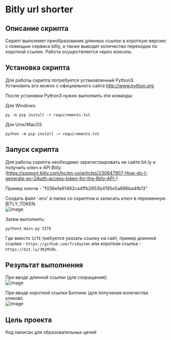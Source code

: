 # Bitly url shorter

## Описание скрипта

Скрипт выполняет преобразование длинных ссылок в короткую версию с помощью сервиса bitly, а также выводит количество переходов по короткой ссылке. Работа осуществляется через консоль.

## Установка скрипта
Для работы скрипта потребуется установленный Python3.<br>
Установить его можно с официального сайта http://www.python.org

После установки Python3 нужно выполнить эти команды:

Для Windows:
```
py -m pip install -r requirements.txt
```

Для Unix/MacOS
```
python -m pip install -r requirements.txt
```
## Запуск скрипта

Для работы скрипта необходимо зарегистрировать на сайте bit.ly и получить ключ к API Bitly.<br> (https://support.bitly.com/hc/en-us/articles/230647907-How-do-I-generate-an-OAuth-access-token-for-the-Bitly-API-)

Пример ключа - "f036e1e61492ca4ffb2853b4195e5a896ba4fb13"

Создать файл '.env' в папке со скриптом и записать ключ в переменную BITLY_TOKEN.<br>
![image](https://user-images.githubusercontent.com/88648536/235207354-61b73c11-19d8-44b8-87a3-01cb753897bc.png)


Затем выполнить:
```
python3 main.py SITE
```
Где вместо `SITE` требуется указать ссылку на сайт, пример длинной ссылки - `https://github.com/fridaytmn` или короткая ссылка - `https://bit.ly/3NjMS8k`.

## Результат выполнения
При вводе длинной ссылки (для сокращения):<br>
![image](https://user-images.githubusercontent.com/88648536/235088292-aff89fab-8900-4991-90af-264f170b8f3c.png)

При вводе короткой ссылки Битлинк (для получения количества кликов):<br>
![image](https://user-images.githubusercontent.com/88648536/235088415-ed4d9c13-ded3-4c39-a417-5620aa86c3f2.png)


## Цель проекта

Код написан для образовательных целей
